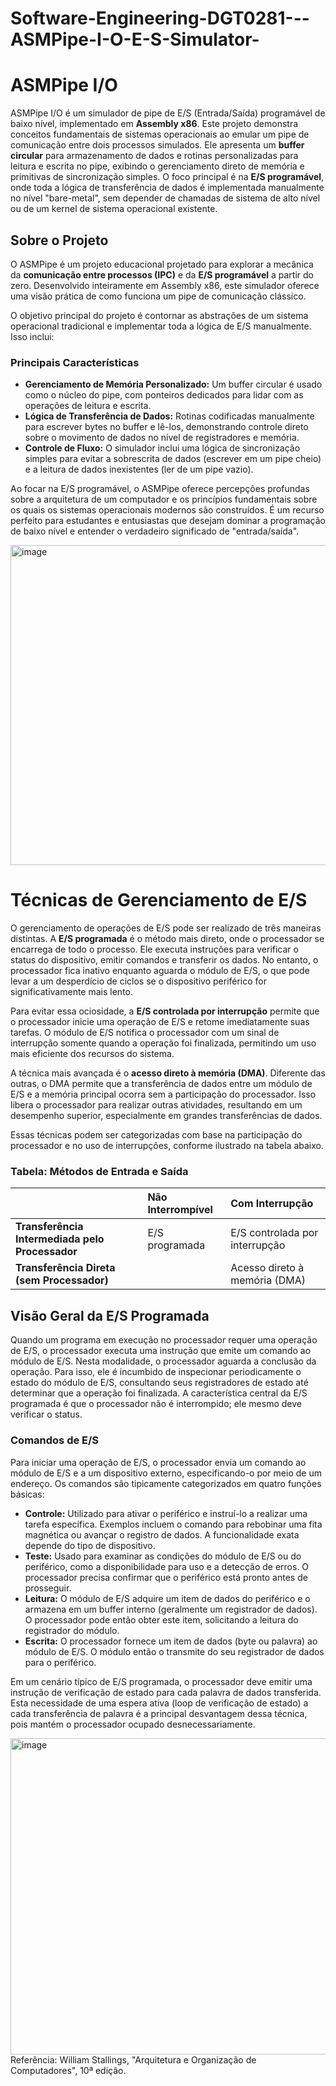 # Software-Engineering-DGT0281---ASMPipe-I-O-E-S-Simulator-
# ASMPipe I/O

ASMPipe I/O é um simulador de pipe de E/S (Entrada/Saída) programável de baixo nível, implementado em **Assembly x86**. Este projeto demonstra conceitos fundamentais de sistemas operacionais ao emular um pipe de comunicação entre dois processos simulados. Ele apresenta um **buffer circular** para armazenamento de dados e rotinas personalizadas para leitura e escrita no pipe, exibindo o gerenciamento direto de memória e primitivas de sincronização simples. O foco principal é na **E/S programável**, onde toda a lógica de transferência de dados é implementada manualmente no nível "bare-metal", sem depender de chamadas de sistema de alto nível ou de um kernel de sistema operacional existente.

## Sobre o Projeto

O ASMPipe é um projeto educacional projetado para explorar a mecânica da **comunicação entre processos (IPC)** e da **E/S programável** a partir do zero. Desenvolvido inteiramente em Assembly x86, este simulador oferece uma visão prática de como funciona um pipe de comunicação clássico.

O objetivo principal do projeto é contornar as abstrações de um sistema operacional tradicional e implementar toda a lógica de E/S manualmente. Isso inclui:

### Principais Características

* **Gerenciamento de Memória Personalizado:** Um buffer circular é usado como o núcleo do pipe, com ponteiros dedicados para lidar com as operações de leitura e escrita.
* **Lógica de Transferência de Dados:** Rotinas codificadas manualmente para escrever bytes no buffer e lê-los, demonstrando controle direto sobre o movimento de dados no nível de registradores e memória.
* **Controle de Fluxo:** O simulador inclui uma lógica de sincronização simples para evitar a sobrescrita de dados (escrever em um pipe cheio) e a leitura de dados inexistentes (ler de um pipe vazio).

Ao focar na E/S programável, o ASMPipe oferece percepções profundas sobre a arquitetura de um computador e os princípios fundamentais sobre os quais os sistemas operacionais modernos são construídos. É um recurso perfeito para estudantes e entusiastas que desejam dominar a programação de baixo nível e entender o verdadeiro significado de "entrada/saída".

<img width="512" height="512" alt="image" src="https://github.com/user-attachments/assets/43ce728a-f74a-4453-b1b3-7aa50d9bfa87" />

# Técnicas de Gerenciamento de E/S

O gerenciamento de operações de E/S pode ser realizado de três maneiras distintas. A **E/S programada** é o método mais direto, onde o processador se encarrega de todo o processo. Ele executa instruções para verificar o status do dispositivo, emitir comandos e transferir os dados. No entanto, o processador fica inativo enquanto aguarda o módulo de E/S, o que pode levar a um desperdício de ciclos se o dispositivo periférico for significativamente mais lento.

Para evitar essa ociosidade, a **E/S controlada por interrupção** permite que o processador inicie uma operação de E/S e retome imediatamente suas tarefas. O módulo de E/S notifica o processador com um sinal de interrupção somente quando a operação foi finalizada, permitindo um uso mais eficiente dos recursos do sistema.

A técnica mais avançada é o **acesso direto à memória (DMA)**. Diferente das outras, o DMA permite que a transferência de dados entre um módulo de E/S e a memória principal ocorra sem a participação do processador. Isso libera o processador para realizar outras atividades, resultando em um desempenho superior, especialmente em grandes transferências de dados.

Essas técnicas podem ser categorizadas com base na participação do processador e no uso de interrupções, conforme ilustrado na tabela abaixo.

### Tabela: Métodos de Entrada e Saída

| | **Não Interrompível** | **Com Interrupção** |
| :--- | :--- | :--- |
| **Transferência Intermediada pelo Processador** | E/S programada | E/S controlada por interrupção |
| **Transferência Direta (sem Processador)** | | Acesso direto à memória (DMA) |

## Visão Geral da E/S Programada

Quando um programa em execução no processador requer uma operação de E/S, o processador executa uma instrução que emite um comando ao módulo de E/S. Nesta modalidade, o processador aguarda a conclusão da operação. Para isso, ele é incumbido de inspecionar periodicamente o estado do módulo de E/S, consultando seus registradores de estado até determinar que a operação foi finalizada. A característica central da E/S programada é que o processador não é interrompido; ele mesmo deve verificar o status.

### Comandos de E/S

Para iniciar uma operação de E/S, o processador envia um comando ao módulo de E/S e a um dispositivo externo, especificando-o por meio de um endereço. Os comandos são tipicamente categorizados em quatro funções básicas:

* **Controle:** Utilizado para ativar o periférico e instruí-lo a realizar uma tarefa específica. Exemplos incluem o comando para rebobinar uma fita magnética ou avançar o registro de dados. A funcionalidade exata depende do tipo de dispositivo.
* **Teste:** Usado para examinar as condições do módulo de E/S ou do periférico, como a disponibilidade para uso e a detecção de erros. O processador precisa confirmar que o periférico está pronto antes de prosseguir.
* **Leitura:** O módulo de E/S adquire um item de dados do periférico e o armazena em um buffer interno (geralmente um registrador de dados). O processador pode então obter este item, solicitando a leitura do registrador do módulo.
* **Escrita:** O processador fornece um item de dados (byte ou palavra) ao módulo de E/S. O módulo então o transmite do seu registrador de dados para o periférico.

Em um cenário típico de E/S programada, o processador deve emitir uma instrução de verificação de estado para cada palavra de dados transferida. Esta necessidade de uma espera ativa (loop de verificação de estado) a cada transferência de palavra é a principal desvantagem dessa técnica, pois mantém o processador ocupado desnecessariamente.

<img width="745" height="506" alt="image" src="https://github.com/user-attachments/assets/c85bea54-5df3-44da-b893-2a0d93e3d8d4" />
Referência: William Stallings, "Arquitetura e Organização de Computadores", 10ª edição.

